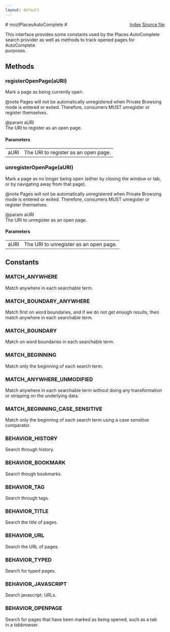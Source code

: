 ```yaml
---
layout: default
---
```

<div class='links' style='float:right'><a href="../index.html">Index</a>
<a href="http://dxr.mozilla.org/mozilla-central/source/toolkit/components/places/mozIPlacesAutoComplete.idl">Source file</a>
</div>
# mozIPlacesAutoComplete #
  
This interface provides some constants used by the Places AutoComplete  
search provider as well as methods to track opened pages for AutoComplete  
purposes.  
  

## Methods ##

### registerOpenPage(aURI) ###
  
Mark a page as being currently open.  
  
@note Pages will not be automatically unregistered when Private Browsing  
      mode is entered or exited.  Therefore, consumers MUST unregister or  
      register themselves.  
  
@param aURI  
       The URI to register as an open page.  
  

#### Parameters ####

<table>

<tr>
<td>aURI</td>
<td>       The URI to register as an open page.  
</td>
</tr>

</table>

### unregisterOpenPage(aURI) ###
  
Mark a page as no longer being open (either by closing the window or tab,  
or by navigating away from that page).  
  
@note Pages will not be automatically unregistered when Private Browsing  
      mode is entered or exited.  Therefore, consumers MUST unregister or  
      register themselves.  
  
@param aURI  
       The URI to unregister as an open page.  
  

#### Parameters ####

<table>

<tr>
<td>aURI</td>
<td>       The URI to unregister as an open page.  
</td>
</tr>

</table>

## Constants ##

### MATCH_ANYWHERE ###
  
Match anywhere in each searchable term.  
  

### MATCH_BOUNDARY_ANYWHERE ###
  
Match first on word boundaries, and if we do not get enough results, then  
match anywhere in each searchable term.  
  

### MATCH_BOUNDARY ###
  
Match on word boundaries in each searchable term.  
  

### MATCH_BEGINNING ###
  
Match only the beginning of each search term.  
  

### MATCH_ANYWHERE_UNMODIFIED ###
  
Match anywhere in each searchable term without doing any transformation  
or stripping on the underlying data.  
  

### MATCH_BEGINNING_CASE_SENSITIVE ###
  
Match only the beginning of each search term using a case sensitive  
comparator.  
  

### BEHAVIOR_HISTORY ###
  
Search through history.  
  

### BEHAVIOR_BOOKMARK ###
  
Search though bookmarks.  
  

### BEHAVIOR_TAG ###
  
Search through tags.  
  

### BEHAVIOR_TITLE ###
  
Search the title of pages.  
  

### BEHAVIOR_URL ###
  
Search the URL of pages.  
  

### BEHAVIOR_TYPED ###
  
Search for typed pages.  
  

### BEHAVIOR_JAVASCRIPT ###
  
Search javascript: URLs.  
  

### BEHAVIOR_OPENPAGE ###
  
Search for pages that have been marked as being opened, such as a tab  
in a tabbrowser.  
  
